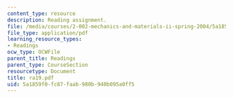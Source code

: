 ```yaml
---
content_type: resource
description: Reading assignment.
file: /media/courses/2-002-mechanics-and-materials-ii-spring-2004/5a1859f0fc87faab980b940b095a0ff5_ra19.pdf
file_type: application/pdf
learning_resource_types:
- Readings
ocw_type: OCWFile
parent_title: Readings
parent_type: CourseSection
resourcetype: Document
title: ra19.pdf
uid: 5a1859f0-fc87-faab-980b-940b095a0ff5
---
```

